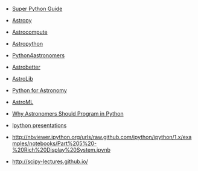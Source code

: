 <!-- 
.. link: 
.. description: 
.. tags: 
.. date: 2013/08/21 11:09:22
.. title: Python references
.. slug: python-references
-->

- [Super Python Guide](https://github.com/kirang89/pycrumbs/blob/master/pycrumbs.md)
* [Astropy](http://www.astropy.org/)
* [Astrocompute](http://astrocompute.wordpress.com/)
* [Astropython](http://www.astropython.org/)
* [Python4astronomers](http://python4astronomers.github.io/)
* [Astrobetter](http://www.astrobetter.com/wiki/tiki-index.php?page=Python+Setup+for+Astronomy)
* [AstroLib](http://astlib.sourceforge.net/)
* [Python for Astronomy](http://oneau.wordpress.com/2010/10/02/python-for-astronomy/)
* [AstroML](http://www.astroml.org/)
* [Why Astronomers Should Program in Python](http://bellm.org/blog/2011/05/27/why-astronomers-should-program-in-python/)

* [Ipython presentations](http://damianavila.github.io/scipy2013_talks/index.html#/)
* http://nbviewer.ipython.org/urls/raw.github.com/ipython/ipython/1.x/examples/notebooks/Part%205%20-%20Rich%20Display%20System.ipynb
* http://scipy-lectures.github.io/